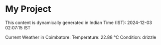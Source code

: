 # My Project

This content is dynamically generated in Indian Time (IST): 2024-12-03 02:07:15 IST


Current Weather in Coimbatore:
Temperature: 22.88 °C
Condition: drizzle
